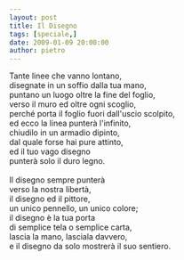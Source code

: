 ```yaml
---
layout: post
title: Il Disegno
tags: [speciale,]
date: 2009-01-09 20:00:00
author: pietro
---
```

Tante linee che vanno lontano,<br/>disegnate in un soffio dalla tua mano,<br/>puntano un luogo oltre la fine del foglio,<br/>verso il muro ed oltre ogni scoglio,<br/>perché porta il foglio fuori dall'uscio scolpito,<br/>ed ecco la linea punterà l'infinito,<br/>chiudilo in un armadio dipinto,<br/>dal quale forse hai pure attinto,<br/>ed il tuo vago disegno<br/>punterà solo il duro legno.<br/><br/>Il disegno sempre punterà<br/>verso la nostra libertà,<br/>il disegno ed il pittore,<br/>un unico pennello, un unico colore;<br/>il disegno è la tua porta<br/>di semplice tela o semplice carta,<br/>lascia la mano, lasciala davvero,<br/>e il disegno da solo mostrerà il suo sentiero.
